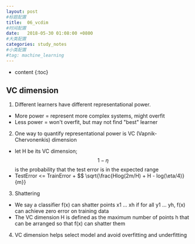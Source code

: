 ```yaml
---
layout: post
#标题配置
title:  06_vcdim
#时间配置
date:   2018-05-30 01:08:00 +0800
#大类配置
categories: study_notes
#小类配置
#tag: machine_learning
---
```


* content
{:toc}


## VC dimension

1. Different learners have different representational power.
  * More power = represent more complex systems, might overfit
  * Less power = won't overfit, but may not find "best" learner

2. One way to quantify representational power is VC (Vapnik-Chervonenkis) dimension
  * let H be its VC dimension; $$ 1- \eta $$ is the probability that the test error is in the expected range
  * TestError <= TrainError + $$ \sqrt{\frac{Hlog(2m/H) + H - log(\eta/4)} {m}}

3. Shattering
  * We say a classifier f(x) can shatter points x1 ... xh if for all y1 ... yh, f(x) can achieve zero error on training data
  * The VC dimension H is defined as the maximum number of points h that can be arranged so that f(x) can shatter them

4. VC dimension helps select model and avoid overfitting and underfitting  
